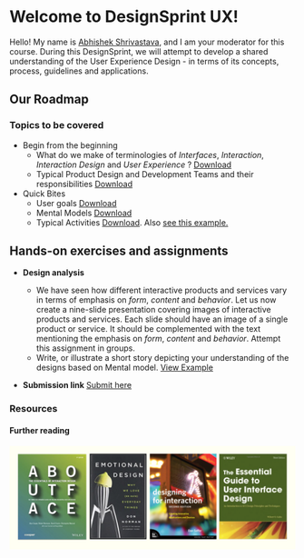 # Welcome to DesignSprint UX!
Hello! My name is [Abhishek Shrivastava](https://www.iitg.ac.in/shri/), and I am your moderator for this course. During this DesignSprint, we will attempt to develop a shared understanding of the User Experience Design - in terms of its concepts, process, guidelines and applications. 
## Our Roadmap
### Topics to be covered
- Begin from the beginning
  - What do we make of terminologies of *Interfaces*, *Interaction*, *Interaction Design* and *User Experience* ? <a href="https://www.dropbox.com/s/2lzbhescp2rvx5r/UxD_v001.pdf?dl=0" target="_blank">Download</a>
  - Typical Product Design and Development Teams and their responsibilities <a href="https://www.dropbox.com/s/eoiv797bab7jv4r/UxD_v002.pdf?dl=0" target="_blank">Download</a>
- Quick Bites
  - User goals <a href="https://www.dropbox.com/s/x7l8oy87tbb53kl/UxD_v003.pdf?dl=0" target="_blank">Download</a> 
  - Mental Models <a href="https://www.dropbox.com/s/wt7p9vgy1j3442p/UxD_v004.pdf?dl=0" target="_blank">Download</a> 
  - Typical Activities <a href="https://www.dropbox.com/s/r389rd1pgce0w22/UxD_v005.pdf?dl=0">Download</a>. Also <a href="https://www.dropbox.com/s/pyzh88pg11kiro4/Installing%20Samantha.mp4?dl=0" target="_blank">see this example.</a>

## Hands-on exercises and assignments
- **Design analysis** 
  - We have seen how different interactive products and services vary in terms of emphasis on *form*, *content* and *behavior*. Let us now create a nine-slide presentation covering images of interactive products and services. Each slide should have an image of a single product or service. It should be complemented with the text mentioning the emphasis on *form*, *content* and *behavior*. Attempt this assignment in groups.
  - Write, or illustrate a short story depicting your understanding of the designs based on Mental model. <a href="https://www.dropbox.com/s/x0p87xpqcg0pz7x/The%20Great%20Mental%20Model.mp4?dl=0" target="_blank">View Example</a>
  
- **Submission link** 
<a href="https://drive.google.com/drive/folders/1zeVJnxiQ4O517SnOVan2jLH7kXBt5bLf?usp=sharing">Submit here</a>

### Resources
<!--#### Heuristic Evaluation Check list <a href="https://www.dropbox.com/s/ie82sq4j5bfp9rm/HE_Checklist_Unit_Design.pdf?dl=0" target="_blank">Download</a>-->
<!-- #### Think-aloud Testing video <a href="https://www.youtube.com/watch?v=-q__eqNevb4" target="_blank">View here</a>-->
#### Further reading
![This is a picture showing books for further reading](https://raw.githubusercontent.com/shriitg/DesignSprintUX/master/furtherRead.png)
